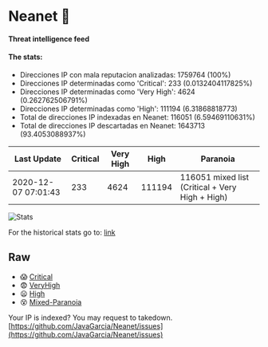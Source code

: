 # Neanet :hocho:
#### Threat intelligence feed
#### The stats:

- Direcciones IP con mala reputacion analizadas: 1759764 (100%)
- Direcciones IP determinadas como 'Critical':  233 (0.0132404117825%)
- Direcciones IP determinadas como 'Very High':  4624 (0.262762506791%)
- Direcciones IP determinadas como 'High':  111194 (6.31868818773)
- Total de direcciones IP indexadas en Neanet:  116051 (6.59469110631%)
- Total de direcciones IP descartadas en Neanet:  1643713 (93.4053088937%)

| Last Update | Critical | Very High | High | Paranoia |
| --- | --- | --- | --- | --- |
| 2020-12-07 07:01:43 | 233 | 4624 | 111194 | 116051 mixed list (Critical + Very High + High)|

![Stats](https://docs.google.com/spreadsheets/d/e/2PACX-1vSnaNMIXVabIpDJjufMlzH7poXnshF3mgd8Is1g9ytUEzVsP5my4Trn8f-xkoLLQ38xpL3HtmUexLo6/pubchart?oid=501124687&format=image)

For the historical stats go to: [link](/stats.csv)
## Raw
- :scream: [Critical](https://raw.githubusercontent.com/JavaGarcia/Neanet/master/blacklists/neanet_critical.txt)
- :fearful: [VeryHigh](https://raw.githubusercontent.com/JavaGarcia/Neanet/master/blacklists/neanet_veryHigh.txtt)
- :frowning: [High](https://raw.githubusercontent.com/JavaGarcia/Neanet/master/blacklists/neanet_high.txt)
- :dizzy_face: [Mixed-Paranoia](https://raw.githubusercontent.com/JavaGarcia/Neanet/master/blacklists/neanet_all.txt)


Your IP is indexed? You may request to takedown. [https://github.com/JavaGarcia/Neanet/issues](https://github.com/JavaGarcia/Neanet/issues)
















































































































































































































































































































































































































































































































































































































































































































































































































































































































































































































































































































































































































































































































































































































































































































































































































































































































































































































































































































































































































































































































































































































































































































































































































































































































































































































































































































